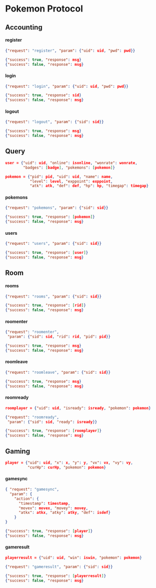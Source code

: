 # Pokemon Protocol

## Accounting

#### register

``` json
{"request": "register", "param": {"uid": uid, "pwd": pwd}}

{"success": true, "response": msg}
{"success": false, "response": msg}
```

#### login

``` json
{"request": "login", "param": {"uid": uid, "pwd": pwd}}

{"success": true, "response": sid}
{"success": false, "response": msg}
```

#### logout

``` json
{"request": "logout", "param": {"sid": sid}}

{"success": true, "response": msg}
{"success": false, "response": msg}
```

## Query

``` json
user = {"uid": uid, "online": isonline, "wonrate": wonrate,
        "badges": [badge], "pokemons": [pokemon]}
```

``` json
pokemon = {"pid": pid, "uid": uid, "name": name,
           "level": level, "exppoint": exppoint,
           "atk": atk, "def": def, "hp": hp, "timegap": timegap}
```

#### pokemons

``` json
{"request": "pokemons", "param": {"sid": sid}}

{"success": true, "response": [pokemon]}
{"success": false, "response": msg}
```

#### users

``` json
{"request": "users", "param": {"sid": sid}}

{"success": true, "response": [user]}
{"success": false, "response": msg}
```

## Room

#### rooms

``` json
{"request": "rooms", "param": {"sid": sid}}

{"success": true, "response": [rid]}
{"success": false, "response": msg}
```

#### roomenter

``` json
{"request": "roomenter",
 "param": {"sid": sid, "rid": rid, "pid": pid}}

{"success": true, "response": msg}
{"success": false, "response": msg}
```

#### roomleave

``` json
{"request": "roomleave", "param": {"sid": sid}}

{"success": true, "response": msg}
{"success": false, "response": msg}
```

#### roomready

``` json
roomplayer = {"uid": uid, "isready": isready, "pokemon": pokemon}
```

``` json
{"request": "roomready",
 "param": {"sid": sid, "ready": isready}}

{"success": true, "response": [roomplayer]}
{"success": false, "response": msg}
```

## Gaming

``` json
player = {"uid": uid, "x": x, "y": y, "vx": vx, "vy": vy,
          "curHp": curHp, "pokemon": pokemon}
```

#### gamesync

``` json
{ "request": "gamesync",
  "param": {
    "action": {
      "timestamp": timestamp,
      "movex": movex, "movey": movey,
      "atkx": atkx, "atky": atky, "def": isdef}
    }
}

{"success": true, "response": [player]}
{"success": false, "response": msg}
```

#### gameresult

``` json
playerresult = {"uid": uid, "win": iswin, "pokemon": pokemon}
```

``` json
{"request": "gameresult", "param": {"sid": sid}}

{"success": true, "response": [playerresult]}
{"success": false, "response": msg}
```